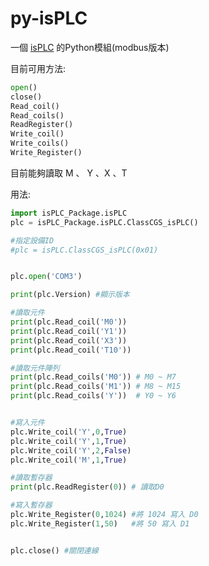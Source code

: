 # py-isPLC
一個 [isPLC](https://blog.xuite.net/plcduino/blog) 的Python模組(modbus版本)


目前可用方法:

```python
open()
close()
Read_coil()
Read_coils()
ReadRegister()
Write_coil()
Write_coils()
Write_Register()

```
目前能夠讀取 M 、 Y 、X 、T

用法:
```python
import isPLC_Package.isPLC
plc = isPLC_Package.isPLC.ClassCGS_isPLC()

#指定設備ID
#plc = isPLC.ClassCGS_isPLC(0x01)


plc.open('COM3')

print(plc.Version) #顯示版本

#讀取元件
print(plc.Read_coil('M0'))
print(plc.Read_coil('Y1'))
print(plc.Read_coil('X3'))
print(plc.Read_coil('T10'))

#讀取元件陣列
print(plc.Read_coils('M0')) # M0 ~ M7
print(plc.Read_coils('M1')) # M8 ~ M15
print(plc.Read_coils('Y'))  # Y0 ~ Y6


#寫入元件
plc.Write_coil('Y',0,True)
plc.Write_coil('Y',1,True)
plc.Write_coil('Y',2,False)
plc.Write_coil('M',1,True)

#讀取暫存器
print(plc.ReadRegister(0)) # 讀取D0

#寫入暫存器
plc.Write_Register(0,1024) #將 1024 寫入 D0
plc.Write_Register(1,50)   #將 50 寫入 D1


plc.close() #關閉連線

```
